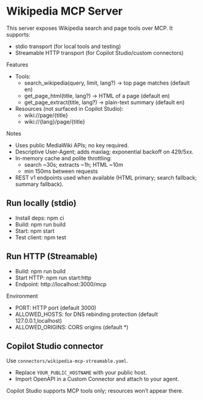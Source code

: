 # Wikipedia MCP Server

This server exposes Wikipedia search and page tools over MCP. It supports:
- stdio transport (for local tools and testing)
- Streamable HTTP transport (for Copilot Studio/custom connectors)

Features
- Tools:
  - search_wikipedia(query, limit, lang?) → top page matches (default en)
  - get_page_html(title, lang?) → HTML of a page (default en)
  - get_page_extract(title, lang?) → plain-text summary (default en)
- Resources (not surfaced in Copilot Studio):
  - wiki://page/{title}
  - wiki://{lang}/page/{title}

Notes
- Uses public MediaWiki APIs; no key required.
- Descriptive User-Agent; adds maxlag; exponential backoff on 429/5xx.
- In-memory cache and polite throttling:
  - search ~30s; extracts ~1h; HTML ~10m
  - min 150ms between requests
- REST v1 endpoints used when available (HTML primary; search fallback; summary fallback).

## Run locally (stdio)
- Install deps: npm ci
- Build: npm run build
- Start: npm start
- Test client: npm test

## Run HTTP (Streamable)
- Build: npm run build
- Start HTTP: npm run start:http
- Endpoint: http://localhost:3000/mcp

Environment
- PORT: HTTP port (default 3000)
- ALLOWED_HOSTS: for DNS rebinding protection (default 127.0.0.1,localhost)
- ALLOWED_ORIGINS: CORS origins (default *)

## Copilot Studio connector
Use `connectors/wikipedia-mcp-streamable.yaml`.
- Replace `YOUR_PUBLIC_HOSTNAME` with your public host.
- Import OpenAPI in a Custom Connector and attach to your agent.

Copilot Studio supports MCP tools only; resources won’t appear there.

